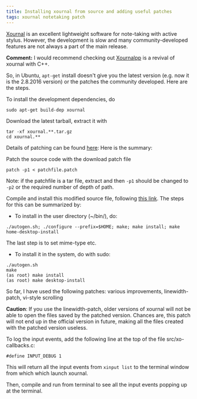 ```yaml
---
title: Installing xournal from source and adding useful patches
tags: xournal notetaking patch 
---
```

[Xournal](http://xournal.sourceforge.net/) is an excellent lightweight software for note-taking with active stylus. However, the development is slow and many community-developed features are not always a part of the main release. 

**Comment:** I would recommend checking out [Xournalpp](https://github.com/xournalpp/xournalpp) is a revival of xournal with C++.

So, in Ubuntu, `apt-get` install doesn't give you the latest version (e.g. now it is the 2.8.2016 version) or the patches the community developed. Here are the steps.

To install the development dependencies, do
```
sudo apt-get build-dep xournal
```

Download the latest tarball, extract it with
```
tar -xf xournal.**.tar.gz
cd xournal.**
```

Details of patching can be found [here](https://sourceforge.net/p/xournal/discussion/554377/thread/5d03da22/):
Here is the summary:

Patch the source code with the download patch file
```
patch -p1 < patchfile.patch
```

Note: if the patchfile is a tar file, extract and then `-p1` should be changed to `-p2` or the required number of depth  of path.

Compile and install this modified source file, following [this link](http://xournal.sourceforge.net/manual.html#installation). The steps for this can be summarized by:

* To install in the user directory (~/bin/), do:
```
./autogen.sh; ./configure --prefix=$HOME; make; make install; make home-desktop-install
```
The last step is to set mime-type etc.

* To install it in the system, do with sudo:
```
./autogen.sh
make
(as root) make install
(as root) make desktop-install
```

So far, I have used the following patches: various improvements, linewidth-patch, vi-style scrolling

**Caution**: If you use the linewidth-patch, older versions of xournal will not be able to open the files saved by the patched version. Chances are, this patch will not end up in the official version in future, making all the files created with the patched version useless.

To log the input events, add the following line at the top of the file src/xo-callbacks.c:
```
#define INPUT_DEBUG 1
```
This will return all the input events from `xinput list` to the terminal window from which which launch xournal.

Then, compile and run from terminal to see all the input events popping up at the terminal.



